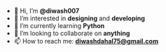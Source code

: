 - 👋 Hi, I’m **@diwash007**
- 👀 I’m interested in **designing** and **developing**
- 🌱 I’m currently learning **Python**
- 💞️ I’m looking to collaborate on **anything**
- 📫 How to reach me: **diwashdahal75@gmail.com**

<!---
diwash007/diwash007 is a ✨ special ✨ repository because its `README.md` (this file) appears on your GitHub profile.
You can click the Preview link to take a look at your changes.
--->
